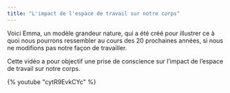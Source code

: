 ```yaml
---
title: "L'impact de l'espace de travail sur notre corps"
---
```


Voici Emma, un modèle grandeur nature, qui a été créé pour illustrer ce à quoi nous pourrons ressembler au cours des 20 prochaines années, si nous ne modifions pas notre façon de travailler.

Cette vidéo a pour objectif une prise de conscience sur l’impact de l’espace de travail sur notre corps.

{% youtube "cytR9EvkCYc" %}
